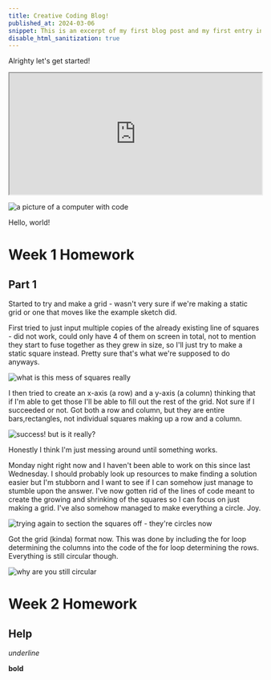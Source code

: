 ```yaml
---
title: Creative Coding Blog!
published_at: 2024-03-06
snippet: This is an excerpt of my first blog post and my first entry into the world of creative coding!
disable_html_sanitization: true
---
```


Alrighty let's get started!

<iframe src="https://editor.p5js.org/s3942372/full/RPKqRVLDE" width="100%" height="242px"></iframe>

![a picture of a computer with code](/week_1_homework/ccs_pfp.jpg)

Hello, world!

# Week 1 Homework

## Part 1
Started to try and make a grid - wasn't very sure if we're making a static grid or one that moves like the example sketch did.

First tried to just input multiple copies of the already existing line of squares - did not work, could only have 4 of them on screen in total, not to mention they start to fuse together as they grew in size, so I'll just try to make a static square instead. Pretty sure that's what we're supposed to do anyways.

![what is this mess of squares really](/week_1_homework/whatisthismess.png)

I then tried to create an x-axis (a row) and a y-axis (a column) thinking that if I'm able to get those I'll be able to fill out the rest of the grid. Not sure if I succeeded or not. Got both a row and column, but they are entire bars,rectangles, not individual squares making up a row and a column.

![success! but is it really?](/week_1_homework/getthatxvariabletoo.png)

Honestly I think I'm just messing around until something works.

Monday night right now and I haven't been able to work on this since last Wednesday. I should probably look up resources to make finding a solution easier but I'm stubborn and I want to see if I can somehow just manage to stumble upon the answer. I've now gotten rid of the lines of code meant to create the growing and shrinking of the squares so I can focus on just making a grid. I've also somehow managed to make everything a circle. Joy.

![trying again to section the squares off - they're circles now](/week_1_homework/whyareyoucircles.png)

Got the grid (kinda) format now. This was done by including the for loop determining the columns into the code of the for loop determining the rows. Everything is still circular though.

![why are you still circular](/week_1_homework/whyareyoustillcircles.png)

# Week 2 Homework

## Help

_underline_

**bold**
